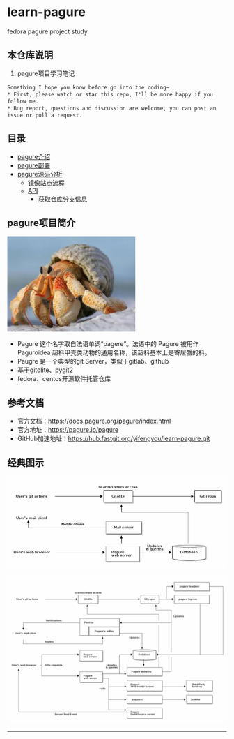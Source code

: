# learn-pagure

fedora pagure project study

## 本仓库说明

1. pagure项目学习笔记

```
Something I hope you know before go into the coding~
* First, please watch or star this repo, I'll be more happy if you follow me.
* Bug report, questions and discussion are welcome, you can post an issue or pull a request.
```

## 目录

* [pagure介绍](docs/pagure介绍.md)
* [pagure部署](docs/pagure部署.md)
* [pagure源码分析](docs/pagure源码分析.md)
    * [镜像站点流程](docs/pagure源码分析/镜像站点流程.md)
    * [API](docs/pagure源码分析/API.md)
        * [获取仓库分支信息](docs/pagure源码分析/API/获取仓库分支信息.md)

## pagure项目简介

![20210713_132216_59](image/20210713_132216_59.png)


* Pagure 这个名字取自法语单词“pagere”。法语中的 Pagure 被用作Paguroidea 超科甲壳类动物的通用名称，该超科基本上是寄居蟹的科。
* Paugre 是一个典型的git Server，类似于gitlab、github
* 基于gitolite、pygit2
* fedora、centos开源软件托管仓库


## 参考文档

* 官方文档：<https://docs.pagure.org/pagure/index.html>
* 官方地址：<https://pagure.io/pagure>
* GitHub加速地址：<https://hub.fastgit.org/yifengyou/learn-pagure.git>

## 经典图示

![20210626_223010_17](image/20210626_223010_17.png)

![20210626_223026_66](image/20210626_223026_66.png)


---
